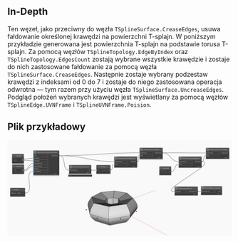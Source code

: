## In-Depth
Ten węzeł, jako przeciwny do węzła `TSplineSurface.CreaseEdges`, usuwa fałdowanie określonej krawędzi na powierzchni T-splajn.
W poniższym przykładzie generowana jest powierzchnia T-splajn na podstawie torusa T-splajn. Za pomocą węzłów `TSplineTopology.EdgeByIndex` oraz `TSplineTopology.EdgesCount` zostają wybrane wszystkie krawędzie i zostaje do nich zastosowane fałdowanie za pomocą węzła `TSplineSurface.CreaseEdges`. Następnie zostaje wybrany podzestaw krawędzi z indeksami od 0 do 7 i zostaje do niego zastosowana operacja odwrotna — tym razem przy użyciu węzła `TSplineSurface.UncreaseEdges`. Podgląd położeń wybranych krawędzi jest wyświetlany za pomocą węzłów `TSplineEdge.UVNFrame` i `TSplineUVNFrame.Poision`.

## Plik przykładowy

![Example](./Autodesk.DesignScript.Geometry.TSpline.TSplineSurface.UncreaseEdges_img.jpg)
